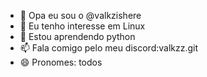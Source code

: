 - 👋 Opa eu sou o @valkzishere
- 👀 Eu tenho interesse em Linux 
- 🌱 Estou aprendendo python
- 📫 Fala comigo pelo meu discord:valkzz.git
- 😄 Pronomes: todos

<!---
CoffeForGuxta/CoffeForGuxta is a ✨ special ✨ repository because its `README.md` (this file) appears on your GitHub profile.
You can click the Preview link to take a look at your changes.
--->
